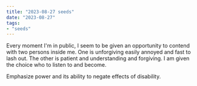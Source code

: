 ```yaml
---
title: "2023-08-27 seeds"
date: "2023-08-27"
tags:
- "seeds"
---
```

Every moment I'm in public, I seem to be given an opportunity to contend with two persons inside me. One is unforgiving easily annoyed and fast to lash out. The other is patient and understanding and forgiving. I am given the choice who to listen to and become.

Emphasize power and its ability to negate effects of disability.